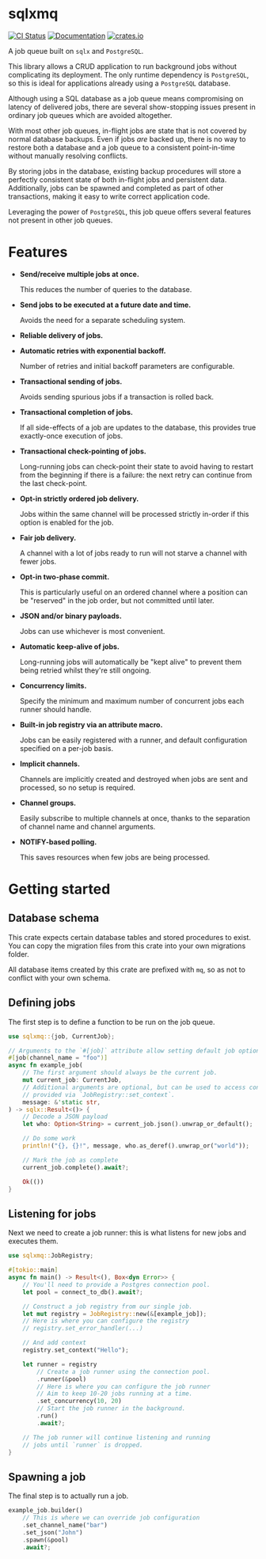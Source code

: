 # sqlxmq

[![CI Status](https://github.com/Diggsey/sqlxmq/workflows/CI/badge.svg)](https://github.com/Diggsey/sqlxmq/actions?query=workflow%3ACI)
[![Documentation](https://docs.rs/sqlxmq/badge.svg)](https://docs.rs/sqlxmq)
[![crates.io](https://img.shields.io/crates/v/sqlxmq.svg)](https://crates.io/crates/sqlxmq)

A job queue built on `sqlx` and `PostgreSQL`.

This library allows a CRUD application to run background jobs without complicating its
deployment. The only runtime dependency is `PostgreSQL`, so this is ideal for applications
already using a `PostgreSQL` database.

Although using a SQL database as a job queue means compromising on latency of
delivered jobs, there are several show-stopping issues present in ordinary job
queues which are avoided altogether.

With most other job queues, in-flight jobs are state that is not covered by normal
database backups. Even if jobs _are_ backed up, there is no way to restore both
a database and a job queue to a consistent point-in-time without manually
resolving conflicts.

By storing jobs in the database, existing backup procedures will store a perfectly
consistent state of both in-flight jobs and persistent data. Additionally, jobs can
be spawned and completed as part of other transactions, making it easy to write correct
application code.

Leveraging the power of `PostgreSQL`, this job queue offers several features not
present in other job queues.

# Features

- **Send/receive multiple jobs at once.**

  This reduces the number of queries to the database.

- **Send jobs to be executed at a future date and time.**

  Avoids the need for a separate scheduling system.

- **Reliable delivery of jobs.**

- **Automatic retries with exponential backoff.**

  Number of retries and initial backoff parameters are configurable.

- **Transactional sending of jobs.**

  Avoids sending spurious jobs if a transaction is rolled back.

- **Transactional completion of jobs.**

  If all side-effects of a job are updates to the database, this provides
  true exactly-once execution of jobs.

- **Transactional check-pointing of jobs.**

  Long-running jobs can check-point their state to avoid having to restart
  from the beginning if there is a failure: the next retry can continue
  from the last check-point.

- **Opt-in strictly ordered job delivery.**

  Jobs within the same channel will be processed strictly in-order
  if this option is enabled for the job.

- **Fair job delivery.**

  A channel with a lot of jobs ready to run will not starve a channel with fewer
  jobs.

- **Opt-in two-phase commit.**

  This is particularly useful on an ordered channel where a position can be "reserved"
  in the job order, but not committed until later.

- **JSON and/or binary payloads.**

  Jobs can use whichever is most convenient.

- **Automatic keep-alive of jobs.**

  Long-running jobs will automatically be "kept alive" to prevent them being
  retried whilst they're still ongoing.

- **Concurrency limits.**

  Specify the minimum and maximum number of concurrent jobs each runner should
  handle.

- **Built-in job registry via an attribute macro.**

  Jobs can be easily registered with a runner, and default configuration specified
  on a per-job basis.

- **Implicit channels.**

  Channels are implicitly created and destroyed when jobs are sent and processed,
  so no setup is required.

- **Channel groups.**

  Easily subscribe to multiple channels at once, thanks to the separation of
  channel name and channel arguments.

- **NOTIFY-based polling.**

  This saves resources when few jobs are being processed.

# Getting started

## Database schema

This crate expects certain database tables and stored procedures to exist.
You can copy the migration files from this crate into your own migrations
folder.

All database items created by this crate are prefixed with `mq`, so as not
to conflict with your own schema.

## Defining jobs

The first step is to define a function to be run on the job queue.

```rust
use sqlxmq::{job, CurrentJob};

// Arguments to the `#[job]` attribute allow setting default job options.
#[job(channel_name = "foo")]
async fn example_job(
    // The first argument should always be the current job.
    mut current_job: CurrentJob,
    // Additional arguments are optional, but can be used to access context
    // provided via `JobRegistry::set_context`.
    message: &'static str,
) -> sqlx::Result<()> {
    // Decode a JSON payload
    let who: Option<String> = current_job.json().unwrap_or_default();

    // Do some work
    println!("{}, {}!", message, who.as_deref().unwrap_or("world"));

    // Mark the job as complete
    current_job.complete().await?;

    Ok(())
}
```

## Listening for jobs

Next we need to create a job runner: this is what listens for new jobs
and executes them.

```rust
use sqlxmq::JobRegistry;

#[tokio::main]
async fn main() -> Result<(), Box<dyn Error>> {
    // You'll need to provide a Postgres connection pool.
    let pool = connect_to_db().await?;

    // Construct a job registry from our single job.
    let mut registry = JobRegistry::new(&[example_job]);
    // Here is where you can configure the registry
    // registry.set_error_handler(...)

    // And add context
    registry.set_context("Hello");

    let runner = registry
        // Create a job runner using the connection pool.
        .runner(&pool)
        // Here is where you can configure the job runner
        // Aim to keep 10-20 jobs running at a time.
        .set_concurrency(10, 20)
        // Start the job runner in the background.
        .run()
        .await?;

    // The job runner will continue listening and running
    // jobs until `runner` is dropped.
}
```

## Spawning a job

The final step is to actually run a job.

```rust
example_job.builder()
    // This is where we can override job configuration
    .set_channel_name("bar")
    .set_json("John")
    .spawn(&pool)
    .await?;
```
